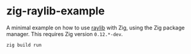 # zig-raylib-example

A minimal example on how to use [raylib](https://github.com/raysan5/raylib) with Zig, using the Zig package manager.
This requires Zig version `0.12.*-dev`.


`zig build run`
